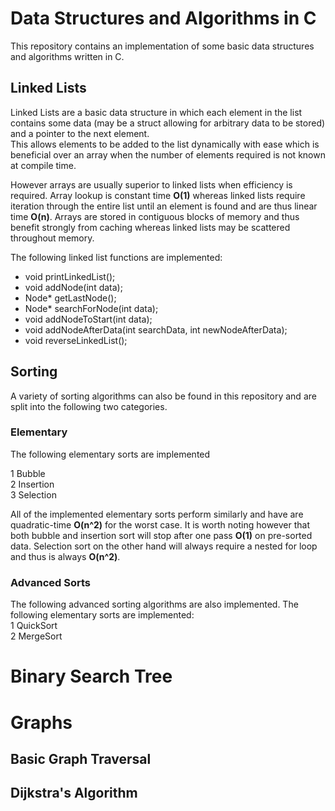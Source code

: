 # Data Structures and Algorithms in C
This repository contains an implementation of some basic data structures and algorithms written in C. 
  
## Linked Lists
Linked Lists are a basic data structure in which each element in the list contains some data 
(may be a struct allowing for arbitrary data to be stored) and a pointer to the next element.  
This allows elements to be added to the list dynamically with ease which is beneficial over an array when the number of elements required is not known at compile time. 
  
However arrays are usually superior to linked lists when efficiency is required. Array lookup is constant time **O(1)** whereas linked lists require iteration through the entire list until an element is found and are thus linear time **O(n)**. Arrays are stored in contiguous blocks of memory and thus benefit strongly from caching whereas linked lists may be scattered throughout memory.
  
The following linked list functions are implemented:
  - void printLinkedList();
  - void addNode(int data);
  - Node* getLastNode();
  - Node* searchForNode(int data);
  - void addNodeToStart(int data);
  - void addNodeAfterData(int searchData, int newNodeAfterData);
  - void reverseLinkedList();
  
  
## Sorting
A variety of sorting algorithms can also be found in this repository and are split into the following two categories.
### Elementary
The following elementary sorts are implemented
  
1 Bubble   
2 Insertion   
3 Selection   

All of the implemented elementary sorts perform similarly and have are quadratic-time **O(n^2)** for the worst case. It is worth noting however that both bubble and insertion sort will stop after one pass **O(1)** on pre-sorted data. Selection sort on the other hand will always require a nested for loop and thus is always **O(n^2)**.
  
### Advanced Sorts
The following advanced sorting algorithms are also implemented.
The following elementary sorts are implemented:   
1 QuickSort   
2 MergeSort      
  
# Binary Search Tree

# Graphs
## Basic Graph Traversal
## Dijkstra's Algorithm
  

